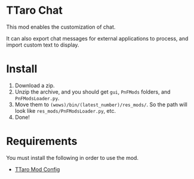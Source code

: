 # TTaro Chat
This mod enables the customization of chat.

It can also export chat messages for external applications to process, and import custom text to display.

# Install
1. Download a zip.
2. Unzip the archive, and you should get `gui`, `PnFMods` folders, and `PnFModsLoader.py`.
3. Move them to `(wows)/bin/(latest_number)/res_mods/`. So the path will look like `res_mods/PnFModsLoader.py`, etc.
4. Done!

# Requirements
You must install the following in order to use the mod.
- [TTaro Mod Config](../../../TTaroModConfig)
